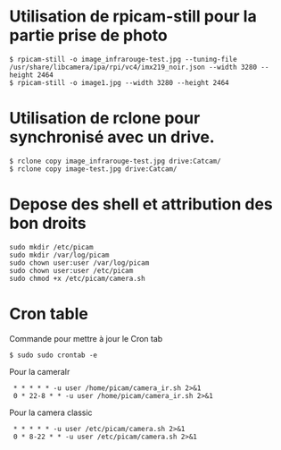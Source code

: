 
# Utilisation de rpicam-still pour la partie prise de photo 

````
$ rpicam-still -o image_infrarouge-test.jpg --tuning-file /usr/share/libcamera/ipa/rpi/vc4/imx219_noir.json --width 3280 --height 2464
$ rpicam-still -o image1.jpg --width 3280 --height 2464
````

# Utilisation de rclone pour synchronisé avec un drive.

````
$ rclone copy image_infrarouge-test.jpg drive:Catcam/
$ rclone copy image-test.jpg drive:Catcam/
````

# Depose des shell et attribution des bon droits 

````
sudo mkdir /etc/picam
sudo mkdir /var/log/picam
sudo chown user:user /var/log/picam
sudo chown user:user /etc/picam
sudo chmod +x /etc/picam/camera.sh
````

# Cron table 

Commande pour mettre à jour le Cron tab
````
$ sudo sudo crontab -e
````

Pour la cameraIr
````
 * * * * * -u user /home/picam/camera_ir.sh 2>&1
 0 * 22-8 * * -u user /home/picam/camera_ir.sh 2>&1
````

Pour la camera classic 
````
 * * * * * -u user /etc/picam/camera.sh 2>&1
 0 * 8-22 * * -u user /etc/picam/camera.sh 2>&1
````

